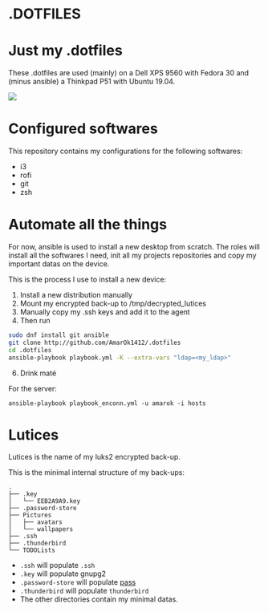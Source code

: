 # .DOTFILES

# Just my .dotfiles

These .dotfiles are used (mainly) on a Dell XPS 9560 with Fedora 30 and
(minus ansible) a Thinkpad P51 with Ubuntu 19.04.

![](screenshots/20190519.png)

# Configured softwares

This repository contains my configurations for the following softwares:

+ i3
+ rofi
+ git
+ zsh

# Automate all the things

For now, ansible is used to install a new desktop from scratch. The roles
will install all the softwares I need, init all my projects repositories
and copy my important datas on the device.

This is the process I use to install a new device:

1. Install a new distribution manually
2. Mount my encrypted back-up to /tmp/decrypted_lutices
3. Manually copy my .ssh keys and add it to the agent
5. Then run
```bash
sudo dnf install git ansible
git clone http://github.com/AmarOk1412/.dotfiles
cd .dotfiles
ansible-playbook playbook.yml -K --extra-vars "ldap=<my_ldap>"
```
6. Drink maté

For the server:
```
ansible-playbook playbook_enconn.yml -u amarok -i hosts
```

# Lutices

Lutices is the name of my luks2 encrypted back-up.

This is the minimal internal structure of my back-ups:

```
.
├── .key
│   └── EEB2A9A9.key
├── .password-store
├── Pictures
│   ├── avatars
│   └── wallpapers
├── .ssh
├── .thunderbird
└── TODOLists
```

+ `.ssh` will populate `.ssh`
+ `.key` will populate gnupg2
+ `.password-store` will populate [pass](https://www.passwordstore.org/)
+ `.thunderbird` will populate `thunderbird`
+ The other directories contain my minimal datas.